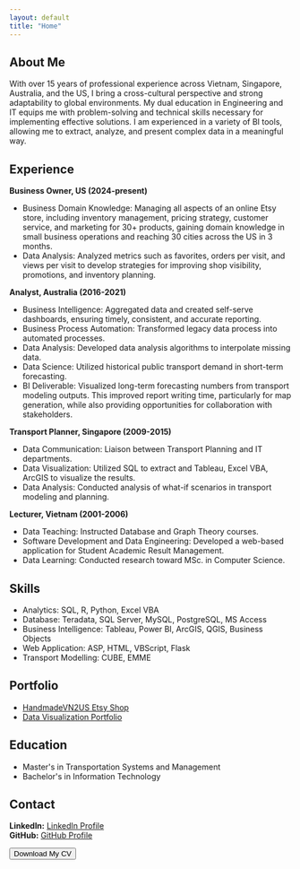 ```yaml
---
layout: default
title: "Home"
---
```

## About Me
With over 15 years of professional experience across Vietnam, Singapore, Australia, and the US, I bring a cross-cultural perspective and strong adaptability to global environments. My dual education in Engineering and IT equips me with problem-solving and technical skills necessary for implementing effective solutions. I am experienced in a variety of BI tools, allowing me to extract, analyze, and present complex data in a meaningful way.

## Experience
**Business Owner, US (2024-present)**  
- Business Domain Knowledge: Managing all aspects of an online Etsy store, including inventory management, pricing strategy, customer service, and marketing for 30+ products, gaining domain knowledge in small business operations and reaching 30 cities across the US in 3 months.
- Data Analysis: Analyzed metrics such as favorites, orders per visit, and views per visit to develop strategies for improving shop visibility, promotions, and inventory planning.

**Analyst, Australia (2016-2021)**  
- Business Intelligence: Aggregated data and created self-serve dashboards, ensuring timely, consistent, and accurate reporting.
- Business Process Automation: Transformed legacy data process into automated processes.
- Data Analysis: Developed data analysis algorithms to interpolate missing data. 
- Data Science: Utilized historical public transport demand in short-term forecasting. 
- BI Deliverable: Visualized long-term forecasting numbers from transport modeling outputs. This improved report writing time, particularly for map generation, while also providing opportunities for collaboration with stakeholders.

**Transport Planner, Singapore (2009-2015)**  
- Data Communication: Liaison between Transport Planning and IT departments.
- Data Visualization: Utilized SQL to extract and Tableau, Excel VBA, ArcGIS to visualize the results.
- Data Analysis: Conducted analysis of what-if scenarios in transport modeling and planning.

**Lecturer, Vietnam (2001-2006)**  
- Data Teaching: Instructed Database and Graph Theory courses.
- Software Development and Data Engineering: Developed a web-based application for Student Academic Result Management.
- Data Learning: Conducted research toward MSc. in Computer Science.

## Skills
- Analytics: SQL, R, Python, Excel VBA
- Database: Teradata, SQL Server, MySQL, PostgreSQL, MS Access
- Business Intelligence: Tableau, Power BI, ArcGIS, QGIS, Business Objects
- Web Application: ASP, HTML, VBScript, Flask
- Transport Modelling: CUBE, EMME

## Portfolio
- [HandmadeVN2US Etsy Shop](https://handmadevn2us.etsy.com)
- [Data Visualization Portfolio](https://public.tableau.com/app/profile/hang.le/vizzes)

## Education
- Master's in Transportation Systems and Management
- Bachelor's in Information Technology

## Contact
**LinkedIn:** [LinkedIn Profile](https://www.linkedin.com/in/hangleus/)  
**GitHub:** [GitHub Profile](https://github.com/hanglttAU)

<a href="assets/CV.pdf" download>
  <button>Download My CV</button>
</a>

